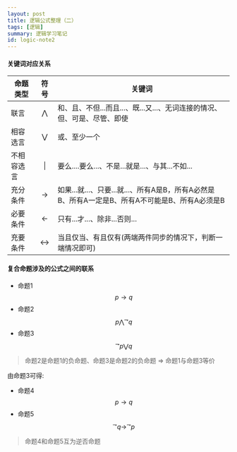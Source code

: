 ```yaml
---
layout: post
title: 逻辑公式整理（二）
tags: [逻辑]
summary: 逻辑学习笔记
id: logic-note2
---
```



#### 关键词对应关系

命题类型  |  符号 | 关键词
-- | :--: | --
联言 |  $$\bigwedge $$ | 和、且、不但...而且...、既...又...、无词连接的情况、但、可是、尽管、即使
相容选言 | $$\bigvee $$ | 或、至少一个
不相容选言 | &#124; | 要么....要么...、不是...就是...、与其...不如...
充分条件  | $$\rightarrow $$ | 如果...就...、只要...就...、所有A是B，所有A必然是B、所有A一定是B、所有A不可能是B、所有A必须是B
必要条件  | $$\leftarrow $$ | 只有...才...、除非...否则...
充要条件  | $$\leftrightarrow $$ |当且仅当、有且仅有(两端两件同步的情况下，判断一端情况即可)

#### 复合命题涉及的公式之间的联系

- 命题1 $$p\rightarrow q$$
- 命题2 $$p\bigwedge^{\rightharpoondown}q$$
- 命题3 $$^{\rightharpoondown}p \bigvee q$$

> 命题2是命题1的负命题、命题3是命题2的负命题 => 命题1与命题3等价

由命题3可得:
- 命题4 $$p\rightarrow q$$
- 命题5 $$^{\rightharpoondown}q\rightarrow^{\rightharpoondown}p$$

> 命题4和命题5互为逆否命题
